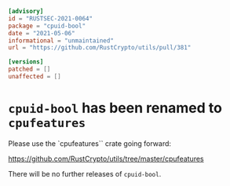 ```toml
[advisory]
id = "RUSTSEC-2021-0064"
package = "cpuid-bool"
date = "2021-05-06"
informational = "unmaintained"
url = "https://github.com/RustCrypto/utils/pull/381"

[versions]
patched = []
unaffected = []
```

# `cpuid-bool` has been renamed to `cpufeatures`

Please use the `cpufeatures`` crate going forward:

<https://github.com/RustCrypto/utils/tree/master/cpufeatures>

There will be no further releases of `cpuid-bool`.
